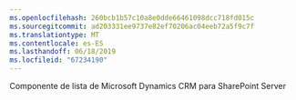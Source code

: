 ```yaml
---
ms.openlocfilehash: 260bcb1b57c10a8e0dde66461098dcc718fd015c
ms.sourcegitcommit: ad203331ee9737e82ef70206ac04eeb72a5f9c7f
ms.translationtype: MT
ms.contentlocale: es-ES
ms.lasthandoff: 06/18/2019
ms.locfileid: "67234190"
---
```

Componente de lista de Microsoft Dynamics CRM para SharePoint Server